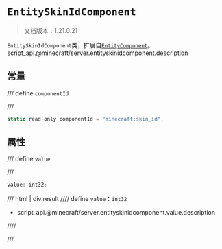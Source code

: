 # `EntitySkinIdComponent`

> 文档版本：1.21.0.21

`EntitySkinIdComponent`类，扩展自[`EntityComponent`](./entitycomponent.md)。script_api.@minecraft/server.entityskinidcomponent.description

## 常量

/// define
`componentId`


///

```js
static read-only componentId = "minecraft:skin_id";
```


## 属性

/// define
`value`


///

```js
value: int32;
```

/// html | div.result
//// define
`value`：`int32`

- script_api.@minecraft/server.entityskinidcomponent.value.description


////

///

